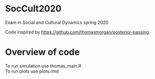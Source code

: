 # SocCult2020
Exam in Social and Cultural Dynamics spring 2020

Code inspired by https://github.com/thomasmorgan/posterior-passing.

# Overview of code

To run simulation use thomas_main.R  
To run plots use plots.rmd
